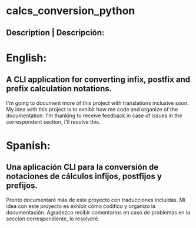 # calcs_conversion_python
## Description | Descripción:
# English:
A CLI application for converting infix, postfix and prefix calculation notations.
---
I'm going to document more of this project with translations inclusive soon.
My idea with this project is to exhibit how me code and organize of the documentation.
I'm thanking to receive feedback in case of issues in the correspondent section, I'll resolve this.

# Spanish:
Una aplicación CLI para la conversión de notaciones de cálculos infijos, postfijos y prefijos.
---
Pronto documentaré más de este proyecto con traducciones incluidas.
Mi idea con este proyecto es exhibir cómo codifico y organizo la documentación.
Agradezco recibir comentarios en caso de problemas en la sección correspondiente, lo resolveré.